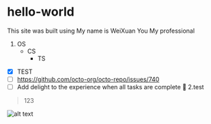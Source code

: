 # hello-world

This site was built using 
My name is WeiXuan You
My professional
1. OS
     - CS
       - TS 
- [x] TEST
- [ ] https://github.com/octo-org/octo-repo/issues/740
- [ ] Add delight to the experience when all tasks are complete :tada:
2.test
> 123

![alt text](https://user-images.githubusercontent.com/62496238/126865719-bf1bc408-7213-4cfc-a7b8-196b462c0b93.jpg)
